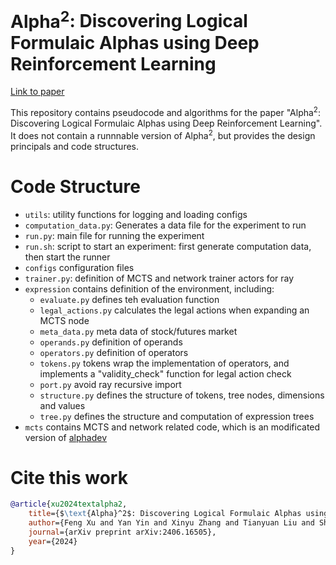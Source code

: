 # $\text{Alpha}^2$: Discovering Logical Formulaic Alphas using Deep Reinforcement Learning

[Link to paper](http://arxiv.org/abs/2406.16505) 

This repository contains pseudocode and algorithms for the paper "$\text{Alpha}^2$: Discovering Logical Formulaic Alphas using Deep Reinforcement Learning". It does not contain a runnnable version of $\text{Alpha}^2$, but provides the design principals and code structures. 

# Code Structure

- `utils`: utility functions for logging and loading configs
- `computation_data.py`: Generates a data file for the experiment to run
- `run.py`: main file for running the experiment
- `run.sh`: script to start an experiment: first generate computation data, then start the runner
- `configs` configuration files
- `trainer.py`: definition of MCTS and network trainer actors for ray
- `expression` contains definition of the environment, including:
    - `evaluate.py` defines teh evaluation function
    - `legal_actions.py` calculates the legal actions when expanding an MCTS node
    - `meta_data.py` meta data of stock/futures market
    - `operands.py` definition of operands
    - `operators.py` definition of operators
    - `tokens.py` tokens wrap the implementation of operators, and implements a "validity_check" function for legal action check
    - `port.py` avoid ray recursive import
    - `structure.py` defines the structure of tokens, tree nodes, dimensions and values
    - `tree.py` defines the structure and computation of expression trees
- `mcts` contains MCTS and network related code, which is an modificated version of [alphadev](https://github.com/google-deepmind/alphadev)

# Cite this work
```bibtex
@article{xu2024textalpha2,
    title={$\text{Alpha}^2$: Discovering Logical Formulaic Alphas using Deep Reinforcement Learning},
    author={Feng Xu and Yan Yin and Xinyu Zhang and Tianyuan Liu and Shengyi Jiang and Zongzhang Zhang},
    journal={arXiv preprint arXiv:2406.16505},
    year={2024}
}
```